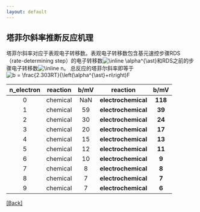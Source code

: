```yaml
---
layout: default
---
```


## 塔菲尔斜率推断反应机理

塔菲尔斜率对应于表观电子转移数。表观电子转移数包含基元速控步骤RDS（rate-determining step）的电子转移数<img src="https://latex.codecogs.com/svg.image?\inline&space;\alpha^{\ast}" title="\inline \alpha^{\ast}" />和RDS之前的步骤电子转移数<img src="https://latex.codecogs.com/svg.image?\inline&space;n" title="\inline n" />。
总反应的塔菲尔斜率即等于
<img src="https://latex.codecogs.com/svg.image?b&space;=&space;\frac{2.303RT}{\left(\alpha^{\ast}&plus;n\right)F" title="b = \frac{2.303RT}{\left(\alpha^{\ast}+n\right)F" />



| n_electron | reaction | b/mV |     **reaction**    | **b/mV** |
|:----------:|:--------:|:----:|:-------------------:|:--------:|
|      0     | chemical |  NaN | **electrochemical** |  **118** |
|      1     | chemical |  59  | **electrochemical** |  **39**  |
|      2     | chemical |  30  | **electrochemical** |  **24**  |
|      3     | chemical |  20  | **electrochemical** |  **17**  |
|      4     | chemical |  15  | **electrochemical** |  **13**  |
|      5     | chemical |  12  | **electrochemical** |  **11**  |
|      6     | chemical |  10  | **electrochemical** |   **9**  |
|      7     | chemical |   8  | **electrochemical** |   **8**  |
|      8     | chemical |   7  | **electrochemical** |   **7**  |
|      9     | chemical |   7  | **electrochemical** |   **6**  |

[[Back]](../)
